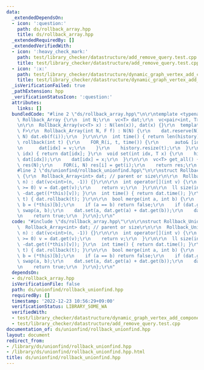 ```yaml
---
data:
  _extendedDependsOn:
  - icon: ':question:'
    path: ds/rollback_array.hpp
    title: ds/rollback_array.hpp
  _extendedRequiredBy: []
  _extendedVerifiedWith:
  - icon: ':heavy_check_mark:'
    path: test/library_checker/datastructure/add_remove_query.test.cpp
    title: test/library_checker/datastructure/add_remove_query.test.cpp
  - icon: ':x:'
    path: test/library_checker/datastructure/dynamic_graph_vertex_add_component_sum.test.cpp
    title: test/library_checker/datastructure/dynamic_graph_vertex_add_component_sum.test.cpp
  _isVerificationFailed: true
  _pathExtension: hpp
  _verificationStatusIcon: ':question:'
  attributes:
    links: []
  bundledCode: "#line 2 \"ds/rollback_array.hpp\"\n\r\ntemplate <typename T>\r\nstruct\
    \ Rollback_Array {\r\n  int N;\r\n  vc<T> dat;\r\n  vc<pair<int, T>> history;\r\
    \n\r\n  Rollback_Array(vc<T> x) : N(len(x)), dat(x) {}\r\n  template <typename\
    \ F>\r\n  Rollback_Array(int N, F f) : N(N) {\r\n    dat.reserve(N);\r\n    FOR(i,\
    \ N) dat.eb(f(i));\r\n  }\r\n\r\n  int time() { return len(history); }\r\n  void\
    \ rollback(int t) {\r\n    FOR_R(i, t, time()) {\r\n      auto& [idx, v] = history[i];\r\
    \n      dat[idx] = v;\r\n    }\r\n    history.resize(t);\r\n  }\r\n  T get(int\
    \ idx) { return dat[idx]; }\r\n  void set(int idx, T x) {\r\n    history.eb(idx,\
    \ dat[idx]);\r\n    dat[idx] = x;\r\n  }\r\n\r\n  vc<T> get_all() {\r\n    vc<T>\
    \ res(N);\r\n    FOR(i, N) res[i] = get(i);\r\n    return res;\r\n  }\r\n};\r\n\
    #line 2 \"ds/unionfind/rollback_unionfind.hpp\"\n\r\nstruct Rollback_UnionFind\
    \ {\r\n  Rollback_Array<int> dat; // parent or size\r\n\r\n  Rollback_UnionFind(int\
    \ n) : dat(vc<int>(n, -1)) {}\r\n\r\n  int operator[](int v) {\r\n    while (dat.get(v)\
    \ >= 0) v = dat.get(v);\r\n    return v;\r\n  }\r\n\r\n  ll size(int v) { return\
    \ -dat.get((*this)[v]); }\r\n  int time() { return dat.time(); }\r\n  void rollback(int\
    \ t) { dat.rollback(t); }\r\n\r\n  bool merge(int a, int b) {\r\n    a = (*this)[a],\
    \ b = (*this)[b];\r\n    if (a == b) return false;\r\n    if (dat.get(a) > dat.get(b))\
    \ swap(a, b);\r\n    dat.set(a, dat.get(a) + dat.get(b));\r\n    dat.set(b, a);\r\
    \n    return true;\r\n  }\r\n};\r\n"
  code: "#include \"ds/rollback_array.hpp\"\r\n\r\nstruct Rollback_UnionFind {\r\n\
    \  Rollback_Array<int> dat; // parent or size\r\n\r\n  Rollback_UnionFind(int\
    \ n) : dat(vc<int>(n, -1)) {}\r\n\r\n  int operator[](int v) {\r\n    while (dat.get(v)\
    \ >= 0) v = dat.get(v);\r\n    return v;\r\n  }\r\n\r\n  ll size(int v) { return\
    \ -dat.get((*this)[v]); }\r\n  int time() { return dat.time(); }\r\n  void rollback(int\
    \ t) { dat.rollback(t); }\r\n\r\n  bool merge(int a, int b) {\r\n    a = (*this)[a],\
    \ b = (*this)[b];\r\n    if (a == b) return false;\r\n    if (dat.get(a) > dat.get(b))\
    \ swap(a, b);\r\n    dat.set(a, dat.get(a) + dat.get(b));\r\n    dat.set(b, a);\r\
    \n    return true;\r\n  }\r\n};\r\n"
  dependsOn:
  - ds/rollback_array.hpp
  isVerificationFile: false
  path: ds/unionfind/rollback_unionfind.hpp
  requiredBy: []
  timestamp: '2022-12-23 10:56:29+09:00'
  verificationStatus: LIBRARY_SOME_WA
  verifiedWith:
  - test/library_checker/datastructure/dynamic_graph_vertex_add_component_sum.test.cpp
  - test/library_checker/datastructure/add_remove_query.test.cpp
documentation_of: ds/unionfind/rollback_unionfind.hpp
layout: document
redirect_from:
- /library/ds/unionfind/rollback_unionfind.hpp
- /library/ds/unionfind/rollback_unionfind.hpp.html
title: ds/unionfind/rollback_unionfind.hpp
---
```

